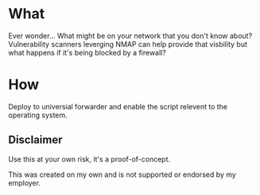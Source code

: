 # What
Ever wonder... What might be on your network that you don't know about? Vulnerability scanners leverging NMAP can help provide that visbility but what happens if it's being blocked by a firewall?

# How
Deploy to universial forwarder and enable the script relevent to the operating system.

## Disclaimer
Use this at your own risk, it's a proof-of-concept. 

This was created on my own and is not supported or endorsed by my employer.

